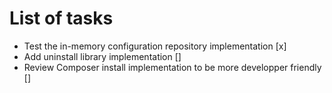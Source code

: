 # List of tasks

- Test the in-memory configuration repository implementation [x]
- Add uninstall library implementation []
- Review Composer install implementation to be more developper friendly []
